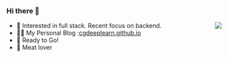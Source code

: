 ### Hi there 👋

<img align="right" src="https://github-readme-stats.vercel.app/api?username=cgDeepLearn&show_icons=true&icon_color=CE1D2D&text_color=718096&bg_color=ffffff&hide_title=true" />

- :orange_book: Interested in full stack. Recent focus on backend.
- ✍🏻 My Personal Blog :[cgdeeplearn.github.io](https://cgdeeplearn.github.io)
- :ram: Ready to Go!
- :meat_on_bone: Meat lover


